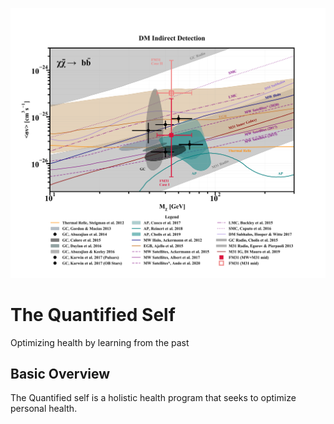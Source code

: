 <p align="center">
<img width="700"  src="DM_parameter_space_Majorana.png">
</p>

# The Quantified Self 
Optimizing health by learning from the past

## Basic Overview <br />
The Quantified self is a holistic health program that seeks to optimize personal health. 
